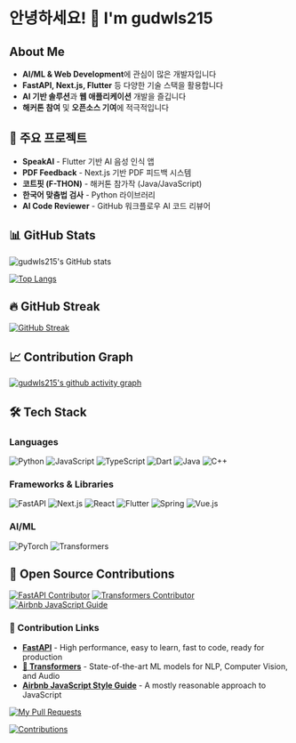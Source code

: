 # 안녕하세요! 👋 I'm gudwls215

##  About Me
-  **AI/ML & Web Development**에 관심이 많은 개발자입니다
-  **FastAPI, Next.js, Flutter** 등 다양한 기술 스택을 활용합니다
-  **AI 기반 솔루션**과 **웹 애플리케이션** 개발을 즐깁니다
-  **해커톤 참여** 및 **오픈소스 기여**에 적극적입니다

## 💼 주요 프로젝트
-  **SpeakAI** - Flutter 기반 AI 음성 인식 앱
-  **PDF Feedback** - Next.js 기반 PDF 피드백 시스템  
-  **코트핏 (F-THON)** - 해커톤 참가작 (Java/JavaScript)
-  **한국어 맞춤법 검사** - Python 라이브러리
-  **AI Code Reviewer** - GitHub 워크플로우 AI 코드 리뷰어



## 📊 GitHub Stats

![gudwls215's GitHub stats](https://github-readme-stats.vercel.app/api?username=gudwls215&show_icons=true&theme=radical)

[![Top Langs](https://github-readme-stats.vercel.app/api/top-langs/?username=gudwls215&layout=compact&theme=radical)](https://github.com/anuraghazra/github-readme-stats)

## 🔥 GitHub Streak

[![GitHub Streak](https://streak-stats.demolab.com/?user=gudwls215&theme=radical)](https://git.io/streak-stats)

## 📈 Contribution Graph

[![gudwls215's github activity graph](https://github-readme-activity-graph.vercel.app/graph?username=gudwls215&theme=react-dark)](https://github.com/ashutosh00710/github-readme-activity-graph)

## 🛠️ Tech Stack

### Languages
![Python](https://img.shields.io/badge/Python-3776AB?style=for-the-badge&logo=python&logoColor=white)
![JavaScript](https://img.shields.io/badge/JavaScript-F7DF1E?style=for-the-badge&logo=javascript&logoColor=black)
![TypeScript](https://img.shields.io/badge/TypeScript-007ACC?style=for-the-badge&logo=typescript&logoColor=white)
![Dart](https://img.shields.io/badge/Dart-0175C2?style=for-the-badge&logo=dart&logoColor=white)
![Java](https://img.shields.io/badge/Java-ED8B00?style=for-the-badge&logo=openjdk&logoColor=white)
![C++](https://img.shields.io/badge/C%2B%2B-00599C?style=for-the-badge&logo=c%2B%2B&logoColor=white)

### Frameworks & Libraries
![FastAPI](https://img.shields.io/badge/FastAPI-005571?style=for-the-badge&logo=fastapi)
![Next.js](https://img.shields.io/badge/Next.js-000000?style=for-the-badge&logo=next.js&logoColor=white)
![React](https://img.shields.io/badge/React-20232A?style=for-the-badge&logo=react&logoColor=61DAFB)
![Flutter](https://img.shields.io/badge/Flutter-02569B?style=for-the-badge&logo=flutter&logoColor=white)
![Spring](https://img.shields.io/badge/Spring-6DB33F?style=for-the-badge&logo=spring&logoColor=white)
![Vue.js](https://img.shields.io/badge/Vue.js-4FC08D?style=for-the-badge&logo=vue.js&logoColor=white)

### AI/ML
![PyTorch](https://img.shields.io/badge/PyTorch-EE4C2C?style=for-the-badge&logo=pytorch&logoColor=white)
![Transformers](https://img.shields.io/badge/🤗%20Transformers-FFD21E?style=for-the-badge)

## 🌟 Open Source Contributions

[![FastAPI Contributor](https://img.shields.io/badge/FastAPI-Contributor-009688?style=for-the-badge&logo=fastapi&logoColor=white)](https://github.com/fastapi/fastapi)
[![Transformers Contributor](https://img.shields.io/badge/🤗%20Transformers-Contributor-FFD21E?style=for-the-badge)](https://github.com/huggingface/transformers)
[![Airbnb JavaScript Guide](https://img.shields.io/badge/Airbnb%20JavaScript-Contributor-FF5A5F?style=for-the-badge&logo=airbnb&logoColor=white)](https://github.com/airbnb/javascript)

### 🔗 Contribution Links
- [**FastAPI**](https://github.com/fastapi/fastapi) - High performance, easy to learn, fast to code, ready for production
- [**🤗 Transformers**](https://github.com/huggingface/transformers) - State-of-the-art ML models for NLP, Computer Vision, and Audio
- [**Airbnb JavaScript Style Guide**](https://github.com/airbnb/javascript) - A mostly reasonable approach to JavaScript

[![My Pull Requests](https://img.shields.io/badge/View%20My%20PRs-GitHub-181717?style=for-the-badge&logo=github)](https://github.com/pulls?q=is%3Apr+author%3Agudwls215)

[![Contributions](https://img.shields.io/badge/Contributions-Open%20Source-blue)](https://github.com/pulls?q=is%3Apr+author%3Agudwls215)
